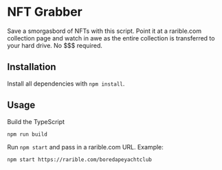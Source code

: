 # NFT Grabber

Save a smorgasbord of NFTs with this script. Point it at a rarible.com collection page and watch in awe as the entire collection is transferred to your hard drive. No $$$ required.

## Installation

Install all dependencies with `npm install`.

## Usage

Build the TypeScript

```shell
npm run build
```

Run `npm start` and pass in a rarible.com URL. Example:

```shell
npm start https://rarible.com/boredapeyachtclub
```
